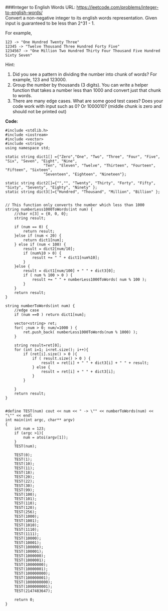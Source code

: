 ###Integer to English Words
URL: https://leetcode.com/problems/integer-to-english-words/</br>
Convert a non-negative integer to its english words representation. Given input is guaranteed to be less than 2^31 - 1.

For example,

	123 -> "One Hundred Twenty Three"
	12345 -> "Twelve Thousand Three Hundred Forty Five"
	1234567 -> "One Million Two Hundred Thirty Four Thousand Five Hundred Sixty Seven"

Hint:

1. Did you see a pattern in dividing the number into chunk of words? For example, 123 and 123000.
2. Group the number by thousands (3 digits). You can write a helper function that takes a number less than 1000 and convert just that chunk to words.
3. There are many edge cases. What are some good test cases? Does your code work with input such as 0? Or 1000010? (middle chunk is zero and should not be printed out)

__Code:__

	#include <stdlib.h>
	#include <iostream>
	#include <vector>
	#include <string>
	using namespace std;

	static string dict1[] ={"Zero","One", "Two", "Three", "Four", "Five", "Six", "Seven", "Eight", "Nine",
	                 "Ten", "Eleven", "Twelve", "Thirteen", "Fourteen", "Fifteen", "Sixteen", 
	                 "Seventeen", "Eighteen", "Nineteen"};
	                 
	static string dict2[]={"","", "Twenty", "Thirty", "Forty", "Fifty", "Sixty", "Seventy", "Eighty", "Ninety" };
	static string dict3[]={"Hundred", "Thousand", "Million", "Billion" };


	// This function only converts the number which less than 1000
	string numberLess1000ToWords(int num) {
	    //char n[3] = {0, 0, 0};
	    string result;

	    if (num == 0) {
	        return result;
	    }else if (num < 20) {
	        return dict1[num];
	    } else if (num < 100) {
	        result = dict2[num/10];
	        if (num%10 > 0) { 
	            result += " " + dict1[num%10];
	        }
	    }else {
	        result = dict1[num/100] + " " + dict3[0];
	        if ( num % 100 > 0 ) {
	            result += " " + numberLess1000ToWords( num % 100 );
	        }
	    }
	    return result;
	}

	string numberToWords(int num) {
	    //edge case
	    if (num ==0 ) return dict1[num];

	    vector<string> ret;
	    for( ;num > 0; num/=1000 ) {
	        ret.push_back( numberLess1000ToWords(num % 1000) );
	    }

	    string result=ret[0];
	    for (int i=1; i<ret.size(); i++){
	        if (ret[i].size() > 0 ){
	            if ( result.size() > 0 ) {
	                result = ret[i] + " " + dict3[i] + " " + result; 
	            } else {
	                result = ret[i] + " " + dict3[i]; 
	            }
	        }

	    }
	    return result;
	}


	#define TEST(num) cout << num << " -> \"" << numberToWords(num) << "\"" << endl
	int main(int argc, char** argv) 
	{
	    int num = 123;
	    if (argc >1){
	        num = atoi(argv[1]);
	    }
	    TEST(num);

	    TEST(0);
	    TEST(1);
	    TEST(10);
	    TEST(11);
	    TEST(18);
	    TEST(20);
	    TEST(22);
	    TEST(30);
	    TEST(99);
	    TEST(100);
	    TEST(101);
	    TEST(110);
	    TEST(120);
	    TEST(256);
	    TEST(1000);
	    TEST(1001);
	    TEST(1010);
	    TEST(1110);
	    TEST(1111);
	    TEST(10000);
	    TEST(10001);
	    TEST(100000);
	    TEST(100001);
	    TEST(1000000);
	    TEST(1000001);
	    TEST(10000000);
	    TEST(10000001);
	    TEST(100000000);
	    TEST(100000001);
	    TEST(1000000000);
	    TEST(1000000001);
	    TEST(2147483647);

	    return 0;
	}